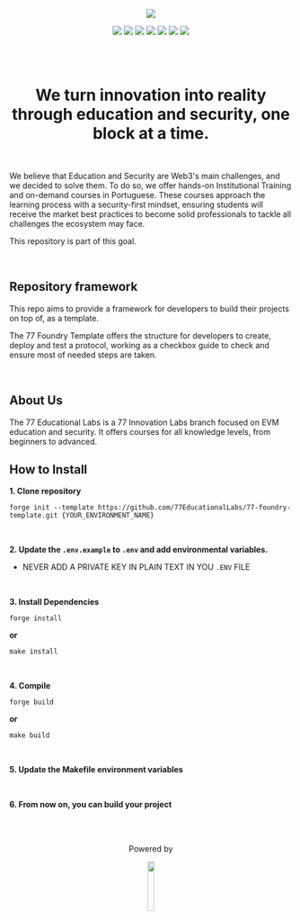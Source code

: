 <p align="center">
  <img src="https://blogger.googleusercontent.com/img/a/AVvXsEjUWPyYTDpJuajmaMWwVL235t05jfFd_jkUKR6N0ZKvhqpd6jhPwmFY-d5gCuFzThgvVrTg2mFce0l2GqxyrsXlyb8x6Cs-i7OdCuiQWDiI23n8sMH8b0e0ypL-gLx_6fXoUNtQ7eA30JlhUSM2M0x0aowilfSj1ORA40QYcLF2hj2kFScWIu2DLvAcCAw=s16000">
</p>

<p align="center">
  <a href="https://linktree.com/77innovationlabs" target="_blank"><img src="https://img.shields.io/badge/linktree-5b5b5b?style=for-the-badge&logo=linktree&logoColor=white" target="_blank"></a>
  <a href="https://www.linkedin.com/company/77innovationlabs/" target="_blank"><img src="https://img.shields.io/badge/-LinkedIn-3090E6?style=for-the-badge&logo=linkedin&logoColor=white" target="_blank"></a>
  <a href="https://www.77innovationlabs.com/" target="_blank"><img src="https://img.shields.io/badge/website-262262?style=for-the-badge&logo=www&logoColor=white"></a>
  <a href="https://www.instagram.com/77innovationlabs" target="_blank"><img src="https://img.shields.io/badge/instagram-5b5b5b?style=for-the-badge&logo=instagram&logoColor=white"></a>
  <a href="https://x.com/77innovationlab" target="_blank"><img src="https://img.shields.io/badge/x-3090E6?style=for-the-badge&logoColor=white"></a>
  <a href="https://discord.gg/H2UpdzbbRJ" target="_blank"><img src="https://img.shields.io/badge/discord-262262?style=for-the-badge&logo=discord&logoColor=white"></a>
  <a href="https://tiktok.com/@77innovationlabs" target="_blank"><img src="https://img.shields.io/badge/tiktok-5b5b5b?style=for-the-badge&logo=tiktok&logoColor=white"></a>
</p>

</br>
</br>

<div align="center">
<h1> 
  We turn innovation into reality through education and security, one block at a time.
</h1>
</div>
<br>

We believe that Education and Security are Web3's main challenges, and we decided to solve them. To do so, we offer hands-on Institutional Training and on-demand courses in Portuguese. These courses approach the learning process with a security-first mindset, ensuring students will receive the market best practices to become solid professionals to tackle all challenges the ecosystem may face.

This repository is part of this goal.

</br>

## Repository framework
This repo aims to provide a framework for developers to build their projects on top of, as a template.

The 77 Foundry Template offers the structure for developers to create, deploy and test a protocol, working as a checkbox guide to check and ensure most of needed steps are taken.

<br>

## About Us
The 77 Educational Labs is a 77 Innovation Labs branch focused on EVM education and security. It offers courses for all knowledge levels, from beginners to advanced.

## How to Install

**1. Clone repository**

```
forge init --template https://github.com/77EducationalLabs/77-foundry-template.git {YOUR_ENVIRONMENT_NAME}
```

<br>

**2. Update the `.env.example` to `.env` and add environmental variables.**
   - NEVER ADD A PRIVATE KEY IN PLAIN TEXT IN YOU `.ENV` FILE

<br>

**3. Install Dependencies**

```
forge install
```

**or**

```
make install
```

<br>

**4. Compile**

```
forge build
```

**or**

```
make build
```

<br>

**5. Update the Makefile environment variables**

<br>

**6. From now on, you can build your project**

</br>
</br>

<div align="center">
  <p> Powered by </p>
  <img src="https://blogger.googleusercontent.com/img/a/AVvXsEgKM5h5oO-Jl7faARzR0q2tF3_zCRIQ_Rb6CpwpyMuPg9rsqx_QbcuyHXrV5mO8Jp6qexGsHomTpyqwKqPUucLPmuAF39dyqsdyFBXYvmqzIXOC-9GU3ylyFpR2mn7KmSnuoNhfmmw1DRL3cuqLGDVpNmCF9MCrlivTQH0Xq3NJcAKPR-2GuQHLvX9WMls=s16000" width="15%">
</div>